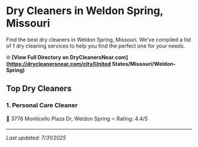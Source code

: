 # Dry Cleaners in Weldon Spring, Missouri

Find the best dry cleaners in Weldon Spring, Missouri. We've compiled a list of 1 dry cleaning services to help you find the perfect one for your needs.

🌐 **[View Full Directory on DryCleanersNear.com](https://drycleanersnear.com/city/United States/Missouri/Weldon-Spring)**

## Top Dry Cleaners

### 1. Personal Care Cleaner
📍 3776 Monticello Plaza Dr, Weldon Spring
⭐ Rating: 4.4/5


---

*Last updated: 7/31/2025*
